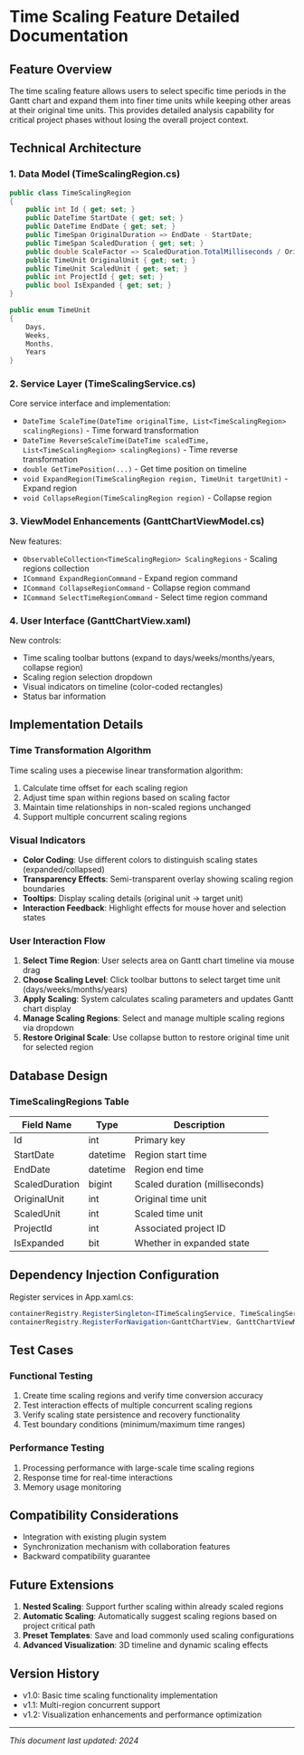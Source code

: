 # Time Scaling Feature Detailed Documentation

## Feature Overview

The time scaling feature allows users to select specific time periods in the Gantt chart and expand them into finer time units while keeping other areas at their original time units. This provides detailed analysis capability for critical project phases without losing the overall project context.

## Technical Architecture

### 1. Data Model (TimeScalingRegion.cs)

```csharp
public class TimeScalingRegion
{
    public int Id { get; set; }
    public DateTime StartDate { get; set; }
    public DateTime EndDate { get; set; }
    public TimeSpan OriginalDuration => EndDate - StartDate;
    public TimeSpan ScaledDuration { get; set; }
    public double ScaleFactor => ScaledDuration.TotalMilliseconds / OriginalDuration.TotalMilliseconds;
    public TimeUnit OriginalUnit { get; set; }
    public TimeUnit ScaledUnit { get; set; }
    public int ProjectId { get; set; }
    public bool IsExpanded { get; set; }
}

public enum TimeUnit
{
    Days,
    Weeks,
    Months,
    Years
}
```

### 2. Service Layer (TimeScalingService.cs)

Core service interface and implementation:
- `DateTime ScaleTime(DateTime originalTime, List<TimeScalingRegion> scalingRegions)` - Time forward transformation
- `DateTime ReverseScaleTime(DateTime scaledTime, List<TimeScalingRegion> scalingRegions)` - Time reverse transformation
- `double GetTimePosition(...)` - Get time position on timeline
- `void ExpandRegion(TimeScalingRegion region, TimeUnit targetUnit)` - Expand region
- `void CollapseRegion(TimeScalingRegion region)` - Collapse region

### 3. ViewModel Enhancements (GanttChartViewModel.cs)

New features:
- `ObservableCollection<TimeScalingRegion> ScalingRegions` - Scaling regions collection
- `ICommand ExpandRegionCommand` - Expand region command
- `ICommand CollapseRegionCommand` - Collapse region command
- `ICommand SelectTimeRegionCommand` - Select time region command

### 4. User Interface (GanttChartView.xaml)

New controls:
- Time scaling toolbar buttons (expand to days/weeks/months/years, collapse region)
- Scaling region selection dropdown
- Visual indicators on timeline (color-coded rectangles)
- Status bar information

## Implementation Details

### Time Transformation Algorithm

Time scaling uses a piecewise linear transformation algorithm:
1. Calculate time offset for each scaling region
2. Adjust time span within regions based on scaling factor
3. Maintain time relationships in non-scaled regions unchanged
4. Support multiple concurrent scaling regions

### Visual Indicators

- **Color Coding**: Use different colors to distinguish scaling states (expanded/collapsed)
- **Transparency Effects**: Semi-transparent overlay showing scaling region boundaries
- **Tooltips**: Display scaling details (original unit → target unit)
- **Interaction Feedback**: Highlight effects for mouse hover and selection states

### User Interaction Flow

1. **Select Time Region**: User selects area on Gantt chart timeline via mouse drag
2. **Choose Scaling Level**: Click toolbar buttons to select target time unit (days/weeks/months/years)
3. **Apply Scaling**: System calculates scaling parameters and updates Gantt chart display
4. **Manage Scaling Regions**: Select and manage multiple scaling regions via dropdown
5. **Restore Original Scale**: Use collapse button to restore original time unit for selected region

## Database Design

### TimeScalingRegions Table

| Field Name | Type | Description |
|------------|------|-------------|
| Id | int | Primary key |
| StartDate | datetime | Region start time |
| EndDate | datetime | Region end time |
| ScaledDuration | bigint | Scaled duration (milliseconds) |
| OriginalUnit | int | Original time unit |
| ScaledUnit | int | Scaled time unit |
| ProjectId | int | Associated project ID |
| IsExpanded | bit | Whether in expanded state |

## Dependency Injection Configuration

Register services in App.xaml.cs:

```csharp
containerRegistry.RegisterSingleton<ITimeScalingService, TimeScalingService>();
containerRegistry.RegisterForNavigation<GanttChartView, GanttChartViewModel>();
```

## Test Cases

### Functional Testing
1. Create time scaling regions and verify time conversion accuracy
2. Test interaction effects of multiple concurrent scaling regions
3. Verify scaling state persistence and recovery functionality
4. Test boundary conditions (minimum/maximum time ranges)

### Performance Testing
1. Processing performance with large-scale time scaling regions
2. Response time for real-time interactions
3. Memory usage monitoring

## Compatibility Considerations

- Integration with existing plugin system
- Synchronization mechanism with collaboration features
- Backward compatibility guarantee

## Future Extensions

1. **Nested Scaling**: Support further scaling within already scaled regions
2. **Automatic Scaling**: Automatically suggest scaling regions based on project critical path
3. **Preset Templates**: Save and load commonly used scaling configurations
4. **Advanced Visualization**: 3D timeline and dynamic scaling effects

## Version History

- v1.0: Basic time scaling functionality implementation
- v1.1: Multi-region concurrent support
- v1.2: Visualization enhancements and performance optimization

---

*This document last updated: 2024*